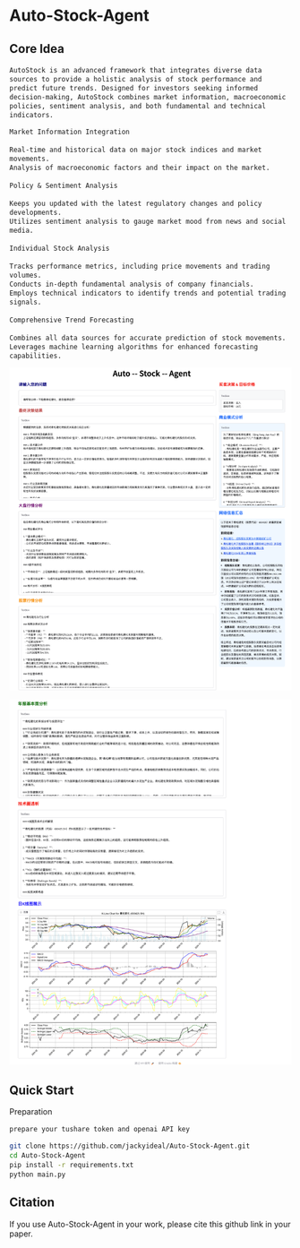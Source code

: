 # Auto-Stock-Agent

## Core Idea

```
AutoStock is an advanced framework that integrates diverse data sources to provide a holistic analysis of stock performance and predict future trends. Designed for investors seeking informed decision-making, AutoStock combines market information, macroeconomic policies, sentiment analysis, and both fundamental and technical indicators.

```

```
Market Information Integration

Real-time and historical data on major stock indices and market movements.
Analysis of macroeconomic factors and their impact on the market.

Policy & Sentiment Analysis

Keeps you updated with the latest regulatory changes and policy developments.
Utilizes sentiment analysis to gauge market mood from news and social media.

Individual Stock Analysis

Tracks performance metrics, including price movements and trading volumes.
Conducts in-depth fundamental analysis of company financials.
Employs technical indicators to identify trends and potential trading signals.

Comprehensive Trend Forecasting

Combines all data sources for accurate prediction of stock movements.
Leverages machine learning algorithms for enhanced forecasting capabilities.

```

<p align="center">
    <img src="assets/auto-stock-agent-case.png" width="800"/>
<p>

<p align="center">
    <img src="assets/auto-stock-agent-case1.png" width="800"/>
<p>


## Quick Start

Preparation

```
prepare your tushare token and openai API key
```

```bash
git clone https://github.com/jackyideal/Auto-Stock-Agent.git
cd Auto-Stock-Agent
pip install -r requirements.txt
python main.py
```


## Citation

If you use Auto-Stock-Agent in your work, please cite this github link in your paper.
